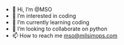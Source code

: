 - 👋 Hi, I’m @MSO
- 👀 I’m interested in coding
- 🌱 I’m currently learning coding
- 💞️ I’m looking to collaborate on python
- 📫 How to reach me mso@milsimops.com

<!---
milsimops/milsimops is a ✨ special ✨ repository because its `README.md` (this file) appears on your GitHub profile.
You can click the Preview link to take a look at your changes.
--->
